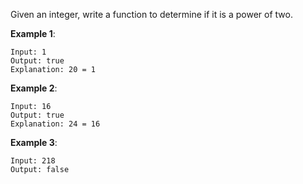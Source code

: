 Given an integer, write a function to determine if it is a power of two.

**Example 1**:

    Input: 1
    Output: true 
    Explanation: 20 = 1
**Example 2**:

    Input: 16
    Output: true
    Explanation: 24 = 16
**Example 3**:

    Input: 218
    Output: false
